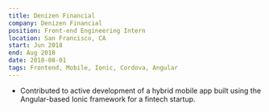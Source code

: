 ```yaml
---
title: Denizen Financial 
company: Denizen Financial 
position: Front-end Engineering Intern
location: San Francisco, CA
start: Jun 2018
end: Aug 2018
date: 2018-08-01
tags: Frontend, Mobile, Ionic, Cordova, Angular
---
```


- Contributed to active development of a hybrid mobile app built using the Angular-based Ionic framework for a fintech startup.